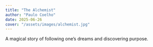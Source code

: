 ```yaml
---
title: "The Alchemist"
author: "Paulo Coelho"
date: 2025-06-26
cover: "/assets/images/alchemist.jpg"
---
```

A magical story of following one’s dreams and discovering purpose.

